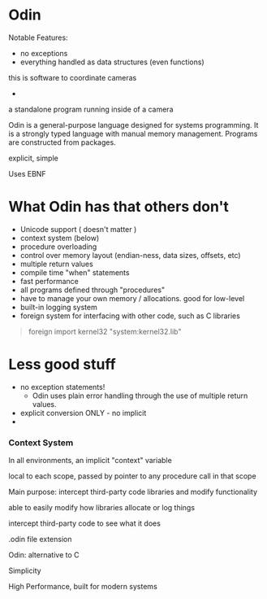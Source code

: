# Odin

Notable Features:
- no exceptions
- everything handled as data structures (even functions)



this is software to coordinate cameras

+

a standalone program running inside of a camera

Odin is a general-purpose language designed for systems programming. It is a strongly typed language with manual memory management. Programs are constructed from packages.

explicit, simple

Uses EBNF

# What Odin has that others don't

- Unicode support ( doesn't matter )
- context system (below)
- procedure overloading
- control over memory layout (endian-ness, data sizes, offsets, etc)
- multiple return values
- compile time "when" statements
- fast performance
- all programs defined through "procedures"
- have to manage your own memory / allocations. good for low-level
- built-in logging system
- foreign system for interfacing with other code, such as C libraries

> foreign import kernel32 "system:kernel32.lib"

# Less good stuff

- no exception statements!
    - Odin uses plain error handling through the use of multiple return values.
- explicit conversion ONLY - no implicit
- 

### Context System

In all environments, an implicit "context" variable

local to each scope, passed by pointer to any procedure call in that scope

Main purpose: intercept third-party code libraries and modify functionality

able to easily modify how libraries allocate or log things

intercept third-party code to see what it does

.odin file extension

Odin: alternative to C

Simplicity

High Performance, built for modern systems